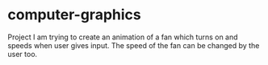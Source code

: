 # computer-graphics
Project
I am trying to create an animation of a fan which turns on and speeds when user gives input.
The speed of the fan can be changed by the user too.
